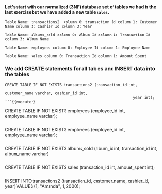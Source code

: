#### Let's start with our normalized (3NF) database set of tables we had in the last exercise but we have added a new table `sales`. 

`Table Name: transactions2 
column 0: transaction Id
column 1: Customer Name
column 2: Cashier Id
column 3: Year `

`Table Name: albums_sold
column 0: Album Id
column 1: Transaction Id
column 3: Album Name` 

`Table Name: employees
column 0: Employee Id
column 1: Employee Name `

`Table Name: sales
column 0: Transaction Id
column 1: Amount Spent
`

### We add CREATE statements for all tables and INSERT data into the tables

```
CREATE TABLE IF NOT EXISTS transactions2 (transaction_id int, 
                                                           customer_name varchar, cashier_id int, 
                                                           year int);
```{{execute}}

```
CREATE TABLE IF NOT EXISTS employees (employee_id int, employee_name varchar);
```{{execute}}

```
CREATE TABLE IF NOT EXISTS employees (employee_id int, employee_name varchar);
```{{execute}}

```
CREATE TABLE IF NOT EXISTS albums_sold (album_id int, transaction_id int, 
                                                          album_name varchar);
```{{execute}}

```
CREATE TABLE IF NOT EXISTS sales (transaction_id int, amount_spent int);
 ```{{execute}}
```
INSERT INTO transactions2 (transaction_id, customer_name, cashier_id, year) 
                 VALUES 
                 (1, "Amanda", 1, 2000);
```{{execute}}



